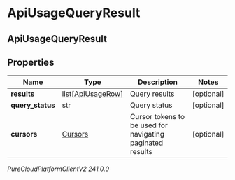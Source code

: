 # ApiUsageQueryResult

## ApiUsageQueryResult

## Properties

|Name | Type | Description | Notes|
|------------ | ------------- | ------------- | -------------|
| **results** | [list[ApiUsageRow]](ApiUsageRow) | Query results | [optional] |
| **query_status** | str | Query status | [optional] |
| **cursors** | [Cursors](Cursors) | Cursor tokens to be used for navigating paginated results | [optional] |



_PureCloudPlatformClientV2 241.0.0_
